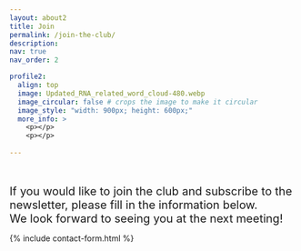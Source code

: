 ```yaml
---
layout: about2
title: Join
permalink: /join-the-club/
description: 
nav: true
nav_order: 2

profile2:
  align: top
  image: Updated_RNA_related_word_cloud-480.webp
  image_circular: false # crops the image to make it circular
  image_style: "width: 900px; height: 600px;"
  more_info: > 
    <p></p>
    <p></p>
    
---
```

<br><br>
<span style="font-size: 20px;">
If you would like to join the club and subscribe to the newsletter, please fill in the information below. <br> We look forward to seeing you at the next meeting!

{% include contact-form.html %}



